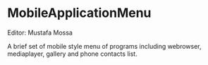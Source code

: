 # MobileApplicationMenu

Editor: Mustafa Mossa

A brief set of mobile style menu of programs including webrowser, mediaplayer, gallery and phone contacts list.
